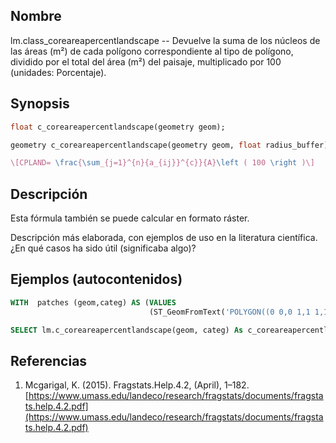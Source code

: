 ## Nombre
lm.class_coreareapercentlandscape --  Devuelve la suma de los núcleos de las áreas (m²) de cada polígono correspondiente al tipo de polígono, dividido por el total del área (m²) del paisaje, multiplicado por 100 (unidades: Porcentaje).

## Synopsis

```sql
float c_coreareapercentlandscape(geometry geom);

geometry c_coreareapercentlandscape(geometry geom, float radius_buffer);
```

```tex
\[CPLAND= \frac{\sum_{j=1}^{n}{a_{ij}}^{c}}{A}\left ( 100 \right )\]
```

## Descripción

Esta fórmula también se puede calcular en formato ráster.

Descripción más elaborada, con ejemplos de uso en la literatura científica. ¿En qué casos ha sido útil (significaba algo)?


## Ejemplos (autocontenidos)


```sql
WITH  patches (geom,categ) AS (VALUES
                               (ST_GeomFromText('POLYGON((0 0,0 1,1 1,1 0,0 0))',25830),'Urbano'))

SELECT lm.c_coreareapercentlandscape(geom, categ) As c_coreareapercentlandscape, categ FROM patches;
```

## Referencias

1. Mcgarigal, K. (2015). Fragstats.Help.4.2, (April), 1–182. [https://www.umass.edu/landeco/research/fragstats/documents/fragstats.help.4.2.pdf](https://www.umass.edu/landeco/research/fragstats/documents/fragstats.help.4.2.pdf)
